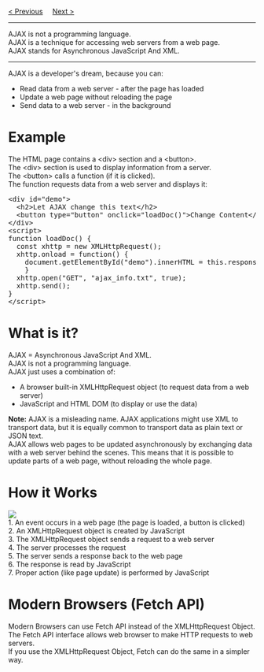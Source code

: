 <a href="https://bledy-guides.repl.co">&lt; Previous</a>
&nbsp;&nbsp;&nbsp;
<a href="/JS/AJAX/XMLHttp.md">Next &gt;</a>
<hr>
AJAX is not a programming language.
<br>
AJAX is a technique for accessing web servers from a web page.
<br>
AJAX stands for Asynchronous JavaScript And XML.
<hr>
AJAX is a developer's dream, because you can:
<ul>
  <li>Read data from a web server - after the page has loaded</li>
  <li>Update a web page without reloading the page</li>
  <li>Send data to a web server - in the background</li>
</ul>
<h1>Example</h1>
The HTML page contains a &lt;div&gt; section and a &lt;button&gt;.
<br>
The &lt;div&gt; section is used to display information from a server.
<br>
The &lt;button&gt; calls a function (if it is clicked).
<br>
The function requests data from a web server and displays it:
<pre>
&lt;div id="demo"&gt;
  &lt;h2&gt;Let AJAX change this text&lt;/h2&gt;
  &lt;button type="button" onclick="loadDoc()"&gt;Change Content&lt;/button&gt;
&lt;/div&gt;
&lt;script&gt;
function loadDoc() {
  const xhttp = new XMLHttpRequest();
  xhttp.onload = function() {
    document.getElementById("demo").innerHTML = this.responseText;
    }
  xhttp.open("GET", "ajax_info.txt", true);
  xhttp.send();
}
&lt;/script&gt;
</pre>
<h1>What is it?</h1>
AJAX = Asynchronous JavaScript And XML.
<br>
AJAX is not a programming language.
<br>
AJAX just uses a combination of:
<ul>
  <li>A browser built-in XMLHttpRequest object (to request data from a web server)</li>
  <li>JavaScript and HTML DOM (to display or use the data)</li>
</ul>
<b>Note:</b> AJAX is a misleading name. AJAX applications might use XML to transport data, but it is equally common to transport data as plain text or JSON text.
<br>
AJAX allows web pages to be updated asynchronously by exchanging data with a web server behind the scenes. This means that it is possible to update parts of a web page, without reloading the whole page.
<h1>How it Works</h1>
<img src="https://i.imgur.com/T9SonZ9.gif">
<br>
1. An event occurs in a web page (the page is loaded, a button is clicked)
<br>
2. An XMLHttpRequest object is created by JavaScript
<br>
3. The XMLHttpRequest object sends a request to a web server
<br>
4. The server processes the request
<br>
5. The server sends a response back to the web page
<br>
6. The response is read by JavaScript
<br>
7. Proper action (like page update) is performed by JavaScript
<h1>Modern Browsers (Fetch API)</h1>
Modern Browsers can use Fetch API instead of the XMLHttpRequest Object.
<br>
The Fetch API interface allows web browser to make HTTP requests to web servers.
<br>
If you use the XMLHttpRequest Object, Fetch can do the same in a simpler way.
